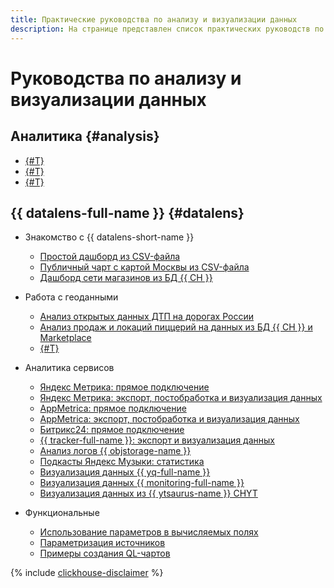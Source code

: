 ```yaml
---
title: Практические руководства по анализу и визуализации данных
description: На странице представлен список практических руководств по анализу данных и визуализации данных с помощью сервиса {{ datalens-full-name }}.
---
```


# Руководства по анализу и визуализации данных

## Аналитика {#analysis}

* [{#T}](../analysis/search-events-query.md)
* [{#T}](../analysis/search-events-bucket.md)
* [{#T}](../analysis/search-events-logging.md)

## {{ datalens-full-name }} {#datalens}


* Знакомство с {{ datalens-short-name }}

  * [Простой дашборд из CSV-файла](data-from-csv-visualization.md)
  * [Публичный чарт с картой Москвы из CSV-файла](data-from-csv-to-public-visualization.md)
  * [Дашборд сети магазинов из БД {{ CH }}](data-from-ch-visualization.md)
  
* Работа с геоданными

  * [Анализ открытых данных ДТП на дорогах России](data-from-csv-geo-visualization.md)
  * [Анализ продаж и локаций пиццерий на данных из БД {{ CH }} и Marketplace](data-from-ch-to-geolayers-visualization.md)
  * [{#T}](data-from-ch-geocoder.md)

* Аналитика сервисов

  * [Яндекс Метрика: прямое подключение](data-from-metrica-visualization.md)
  * [Яндекс Метрика: экспорт, постобработка и визуализация данных](data-from-metrica-yc-visualization.md)
  * [AppMetrica: прямое подключение](data-from-appmetrica-visualization.md)
  * [AppMetrica: экспорт, постобработка и визуализация данных](data-from-appmetrica-yc-visualization.md)
  * [Битрикс24: прямое подключение](data-from-bitrix24-visualization.md)
  * [{{ tracker-full-name }}: экспорт и визуализация данных](data-from-tracker.md)
  * [Анализ логов {{ objstorage-name }}](storage-logs-analysis.md)
  * [Подкасты Яндекс Музыки: статистика](data-from-podcasts.md)
  * [Визуализация данных {{ yq-full-name }}](data-from-yandex-query-visualization.md)
  * [Визуализация данных {{ monitoring-full-name }}](data-from-monitoring-visualization.md)
  * [Визуализация данных из {{ ytsaurus-name }} CHYT](data-from-ch-over-yt.md)

* Функциональные

  * [Использование параметров в вычисляемых полях](data-from-ch-with-parameters.md)
  * [Параметризация источников](data-from-ch-dataset-parametrization.md)
  * [Примеры создания QL-чартов](data-from-ch-to-sql-chart.md)



{% include [clickhouse-disclaimer](../../_includes/clickhouse-disclaimer.md) %}
